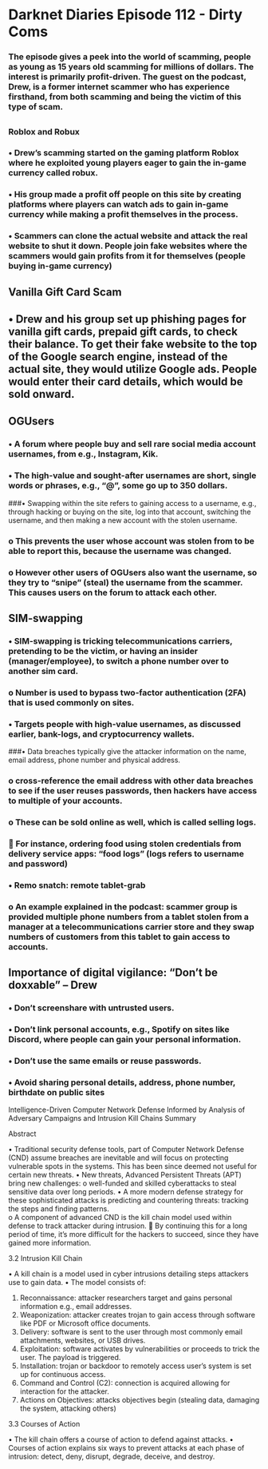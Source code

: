 # Darknet Diaries Episode 112 - Dirty Coms
### The episode gives a peek into the world of scamming, people as young as 15 years old scamming for millions of dollars. The interest is primarily profit-driven. The guest on the podcast, Drew, is a former internet scammer who has experience firsthand, from both scamming and being the victim of this type of scam. 
##
### Roblox and Robux
### •	Drew’s scamming started on the gaming platform Roblox where he exploited young players eager to gain the in-game currency called robux.
### •	His group made a profit off people on this site by creating platforms where players can watch ads to gain in-game currency while making a profit themselves in the process.
### •	Scammers can clone the actual website and attack the real website to shut it down. People join fake websites where the scammers would gain profits from it for themselves (people buying in-game currency)

## Vanilla Gift Card Scam
## •	Drew and his group set up phishing pages for vanilla gift cards, prepaid gift cards, to check their balance. To get their fake website to the top of the Google search engine, instead of the actual site, they would utilize Google ads. People would enter their card details, which would be sold onward. 

## OGUsers
### •	A forum where people buy and sell rare social media account usernames, from e.g., Instagram, Kik. 
### •	The high-value and sought-after usernames are short, single words or phrases, e.g., “@”, some go up to 350 dollars. 
###•	Swapping within the site refers to gaining access to a username, e.g., through hacking or buying on the site, log into that account, switching the username, and then making a new account with the stolen username. 
### o	This prevents the user whose account was stolen from to be able to report this, because the username was changed. 
### o	However other users of OGUsers also want the username, so they try to “snipe” (steal) the username from the scammer. This causes users on the forum to attack each other.

## SIM-swapping
### •	SIM-swapping is tricking telecommunications carriers, pretending to be the victim, or having an insider (manager/employee), to switch a phone number over to another sim card. 
### o	Number is used to bypass two-factor authentication (2FA) that is used commonly on sites. 
### •	Targets people with high-value usernames, as discussed earlier, bank-logs, and cryptocurrency wallets.
###•	Data breaches typically give the attacker information on the name, email address, phone number and physical address. 
### o	cross-reference the email address with other data breaches to see if the user reuses passwords, then hackers have access to multiple of your accounts.
### o	These can be sold online as well, which is called selling logs. 
### 	For instance, ordering food using stolen credentials from delivery service apps: “food logs” (logs refers to username and password)
### •	Remo snatch: remote tablet-grab
### o	An example explained in the podcast: scammer group is provided multiple phone numbers from a tablet stolen from a manager at a telecommunications carrier store and they swap numbers of customers from this tablet to gain access to accounts.

## Importance of digital vigilance: “Don’t be doxxable” – Drew
### •	Don’t screenshare with untrusted users.
### •	Don’t link personal accounts, e.g., Spotify on sites like Discord, where people can gain your personal information.
### •	Don’t use the same emails or reuse passwords.
### •	Avoid sharing personal details, address, phone number, birthdate on public sites






Intelligence-Driven Computer Network Defense Informed by Analysis of Adversary Campaigns and Intrusion Kill Chains Summary

Abstract

•	Traditional security defense tools, part of Computer Network Defense (CND) assume breaches are inevitable and will focus on protecting vulnerable spots in the systems. This has been since deemed not useful for certain new threats.
•	New threats, Advanced Persistent Threats (APT) bring new challenges:
o	well-funded and skilled cyberattacks to steal sensitive data over long periods.
•	A more modern defense strategy for these sophisticated attacks is predicting and countering threats: tracking the steps and finding patterns.  
o	A component of advanced CND is the kill chain model used within defense to track attacker during intrusion. 
	By continuing this for a long period of time, it’s more difficult for the hackers to succeed, since they have gained more information. 

  
3.2 Intrusion Kill Chain

•	A kill chain is a model used in cyber intrusions detailing steps attackers use to gain data.
•	The model consists of:
1.	Reconnaissance: attacker researchers target and gains personal information e.g., email addresses.
2.	Weaponization: attacker creates trojan to gain access through software like PDF or Microsoft office documents. 
3.	Delivery: software is sent to the user through most commonly email attachments, websites, or USB drives.
4.	Exploitation: software activates by vulnerabilities or proceeds to trick the user. The payload is triggered. 
5.	Installation: trojan or backdoor to remotely access user’s system is set up for continuous access.
6.	Command and Control (C2): connection is acquired allowing for interaction for the attacker. 
7.	Actions on Objectives: attacks objectives begin (stealing data, damaging the system, attacking others) 

3.3 Courses of Action

•	The kill chain offers a course of action to defend against attacks.
•	Courses of action explains six ways to prevent attacks at each phase of intrusion: detect, deny, disrupt, degrade, deceive, and destroy. 
